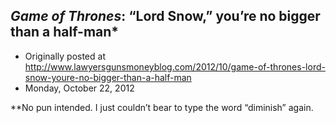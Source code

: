 ## <em>Game of Thrones</em>: “Lord Snow,” you’re no bigger than a half-man*

 * Originally posted at http://www.lawyersgunsmoneyblog.com/2012/10/game-of-thrones-lord-snow-youre-no-bigger-than-a-half-man
 * Monday, October 22, 2012

\*\*No pun intended. I just couldn’t bear to type the word “diminish” again.